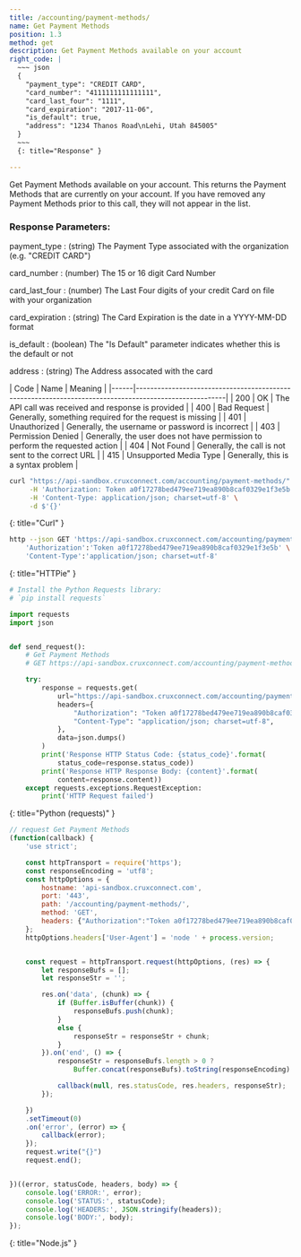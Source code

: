 ```yaml
---
title: /accounting/payment-methods/
name: Get Payment Methods
position: 1.3
method: get
description: Get Payment Methods available on your account
right_code: |
  ~~~ json
  {
    "payment_type": "CREDIT CARD",
    "card_number": "4111111111111111",
    "card_last_four": "1111",
    "card_expiration": "2017-11-06",
    "is_default": true,
    "address": "1234 Thanos Road\nLehi, Utah 845005"
  }
  ~~~
  {: title="Response" }

---
```

Get Payment Methods available on your account. This returns the Payment Methods that are currently on your account. If you have removed any Payment Methods prior to this call, they will not appear in the list.

### Response Parameters:

payment_type
: (string) The Payment Type associated with the organization (e.g. "CREDIT CARD")

card_number
: (number) The 15 or 16 digit Card Number

card_last_four
: (number) The Last Four digits of your credit Card on file with your organization

card_expiration
: (string) The Card Expiration is the date in a YYYY-MM-DD format

is_default
: (boolean) The "Is Default" parameter indicates whether this is the default or not

address
: (string) The Address assocated with the card

| Code | Name                   | Meaning                                                                      |
|------|-------------------------------------------------------------------------------------------------------|
| 200  | OK                     | The API call was received and response is provided                           |
| 400  | Bad Request            | Generally, something required for the request is missing                     |
| 401  | Unauthorized           | Generally, the username or password is incorrect                             |
| 403  | Permission Denied      | Generally, the user does not have permission to perform the requested action |
| 404  | Not Found              | Generally, the call is not sent to the correct URL                           |
| 415  | Unsupported Media Type | Generally, this is a syntax problem                                          |


~~~ bash
curl "https://api-sandbox.cruxconnect.com/accounting/payment-methods/" \
     -H 'Authorization: Token a0f17278bed479ee719ea890b8caf0329e1f3e5b' \
     -H 'Content-Type: application/json; charset=utf-8' \
     -d $'{}'

~~~
{: title="Curl" }

~~~ bash
http --json GET 'https://api-sandbox.cruxconnect.com/accounting/payment-methods/' \
    'Authorization':'Token a0f17278bed479ee719ea890b8caf0329e1f3e5b' \
    'Content-Type':'application/json; charset=utf-8'


~~~
{: title="HTTPie" }

~~~ python
# Install the Python Requests library:
# `pip install requests`

import requests
import json


def send_request():
    # Get Payment Methods
    # GET https://api-sandbox.cruxconnect.com/accounting/payment-methods/

    try:
        response = requests.get(
            url="https://api-sandbox.cruxconnect.com/accounting/payment-methods/",
            headers={
                "Authorization": "Token a0f17278bed479ee719ea890b8caf0329e1f3e5b",
                "Content-Type": "application/json; charset=utf-8",
            },
            data=json.dumps()
        )
        print('Response HTTP Status Code: {status_code}'.format(
            status_code=response.status_code))
        print('Response HTTP Response Body: {content}'.format(
            content=response.content))
    except requests.exceptions.RequestException:
        print('HTTP Request failed')

~~~
{: title="Python (requests)" }

~~~ javascript
// request Get Payment Methods
(function(callback) {
    'use strict';

    const httpTransport = require('https');
    const responseEncoding = 'utf8';
    const httpOptions = {
        hostname: 'api-sandbox.cruxconnect.com',
        port: '443',
        path: '/accounting/payment-methods/',
        method: 'GET',
        headers: {"Authorization":"Token a0f17278bed479ee719ea890b8caf0329e1f3e5b","Content-Type":"application/json; charset=utf-8"}
    };
    httpOptions.headers['User-Agent'] = 'node ' + process.version;


    const request = httpTransport.request(httpOptions, (res) => {
        let responseBufs = [];
        let responseStr = '';

        res.on('data', (chunk) => {
            if (Buffer.isBuffer(chunk)) {
                responseBufs.push(chunk);
            }
            else {
                responseStr = responseStr + chunk;
            }
        }).on('end', () => {
            responseStr = responseBufs.length > 0 ?
                Buffer.concat(responseBufs).toString(responseEncoding) : responseStr;

            callback(null, res.statusCode, res.headers, responseStr);
        });

    })
    .setTimeout(0)
    .on('error', (error) => {
        callback(error);
    });
    request.write("{}")
    request.end();


})((error, statusCode, headers, body) => {
    console.log('ERROR:', error);
    console.log('STATUS:', statusCode);
    console.log('HEADERS:', JSON.stringify(headers));
    console.log('BODY:', body);
});

~~~
{: title="Node.js" }
